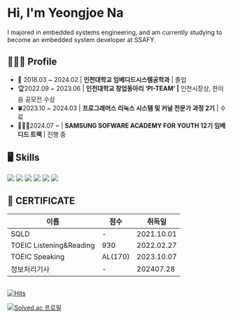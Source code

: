 # Hi, I'm Yeongjoe Na
I majored in embedded systems engineering, and am currently studying to become an embedded system developer at SSAFY.

## 🙋🏻‍♂️ Profile
- 🏫 2018.03 ~ 2024.02 | **인천대학교 임베디드시스템공학과** | 졸업
- 🏆2022.09 ~ 2023.06 | **인천대학교 창업동아리 ‘PI-TEAM’ |** 인천시장상, 한이음 공모전 수상
- 🍀2023.10 ~ 2024.03 | **프로그래머스 리눅스 시스템 및 커널 전문가 과정 2기** | 수료 
- 🙋🏻‍♂️2024.07 ~ | **SAMSUNG SOFWARE ACADEMY FOR YOUTH 12기 임베디드 트랙** |  진행 중

## 🖥️ Skills
<img src="https://img.shields.io/badge/C-A8B9CC?style=for-the-badge&logo=C&logoColor=white"> <img src="https://img.shields.io/badge/C++-00599C?style=for-the-badge&logo=C++&logoColor=white"> <img src="https://img.shields.io/badge/C sharp-239120?style=for-the-badge&logo=Csharp&logoColor=white"> <img src="https://img.shields.io/badge/Python-3776AB?style=for-the-badge&logo=Python&logoColor=white"> <img src="https://img.shields.io/badge/Linux-FCC624?style=for-the-badge&logo=Linux&logoColor=white"> <img src="https://img.shields.io/badge/MySQL-4479A1?style=for-the-badge&logo=MySQL&logoColor=white">

## 💯 CERTIFICATE
|이름|점수|취득일|
|------|---|---|
|SQLD|-|2021.10.01|
|TOEIC Listening&Reading|930|2022.02.27|
|TOEIC Speaking|AL(170)|2023.10.07|
|정보처리기사|-|202407.28|

## 
[![Hits](https://hits.seeyoufarm.com/api/count/incr/badge.svg?url=https%3A%2F%2Fgithub.com%2FTaebee00&count_bg=%2379C83D&title_bg=%23555555&icon=&icon_color=%23E7E7E7&title=hits&edge_flat=false)](https://hits.seeyoufarm.com)

[![Solved.ac 프로필](http://mazassumnida.wtf/api/generate_badge?boj=taebee00)](https://solved.ac/taebee00)

